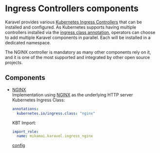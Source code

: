 # Ingress Controllers components

Karavel provides various [Kubernetes Ingress Controllers] that can be installed and configured.
As Kubernetes supports having multiple controllers installed via the [ingress class annotation], operators
can choose to add multiple Karavel components in parallel. Each will be installed in a dedicated namespace.

The NGINX controller is mandatory as many other components rely on it, and it is one of the most
supported and integrated by other open source projects.

## Components

- [NGINX]  
  Implementation using [NGINX](https://nginx.com) as the underlying HTTP server  
  Kubernetes Ingress Class:
  ```yaml
  annotations:
    kubernetes.io/ingress.class: "nginx"
  ```  
  KBT Import:
  ```yaml
  import_role:
    name: mikamai.karavel.ingress_nginx
  ```
  [config](./variables.md#nginx-ingress-controller)
  

[Kubernetes Ingress Controllers]: https://kubernetes.io/docs/concepts/services-networking/ingress-controllers
[ingress class annotation]: https://kubernetes.github.io/ingress-nginx/user-guide/multiple-ingress/
[NGINX]: https://kubernetes.github.io/ingress-nginx
